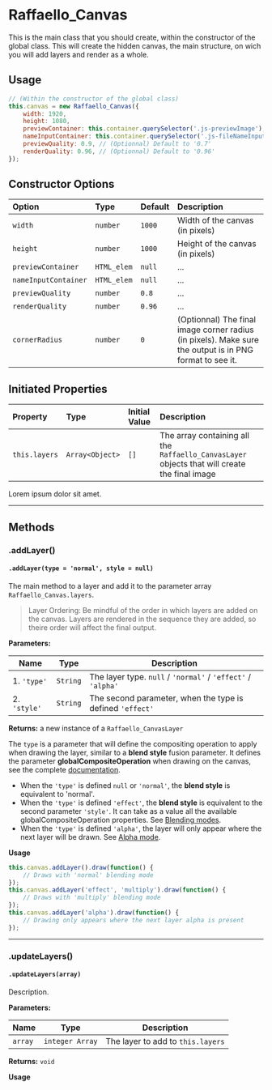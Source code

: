 # Raffaello_Canvas

This is the main class that you should create, within the constructor of the global class. This will create the hidden canvas, the main structure, on wich you will add layers and render as a whole.

## Usage

```javascript
// (Within the constructor of the global class)
this.canvas = new Raffaello_Canvas({ 
    width: 1920,
    height: 1080,
    previewContainer: this.container.querySelector('.js-previewImage'),
    nameInputContainer: this.container.querySelector('.js-fileNameInput'),
    previewQuality: 0.9, // (Optionnal) Default to '0.7'
    renderQuality: 0.96, // (Optionnal) Default to '0.96'
});
```

## Constructor Options

| Option | Type | Default | Description | 
| :----- | :--- | :------ | :---------- |
| `width` | `number` | `1000` | Width of the canvas (in pixels) |
| `height` | `number` | `1000` | Height of the canvas (in pixels) |
| `previewContainer` | `HTML_elem` | `null` | ... |
| `nameInputContainer` | `HTML_elem` | `null` | ... |
| `previewQuality` | `number` | `0.8` | ... |
| `renderQuality` | `number` | `0.96` | ... |
| `cornerRadius` | `number` | `0` | (Optionnal) The final image corner radius (in pixels). Make sure the output is in PNG format to see it. |

## Initiated Properties

| Property | Type | Initial Value | Description | 
| :----- | :--- | :------ | :---------- |
| `this.layers` | `Array<Object>` | `[]` | The array containing all the `Raffaello_CanvasLayer` objects that will create the final image |

Lorem ipsum dolor sit amet.

---

## Methods


### .addLayer()

#### `.addLayer(type = 'normal', style = null)`

The main method to a layer and add it to the parameter array `Raffaello_Canvas.layers`.

> Layer Ordering: Be mindful of the order in which layers are added on the canvas. Layers are rendered in the sequence they are added, so theire order will affect the final output.

**Parameters:**

| Name     | Type   | Description  |
|----------|--------|--------------|
| 1. `'type'`  | `String` | The layer type. `null` / `'normal'` / `'effect'` / `'alpha'` |
| 2. `'style'`  | `String` | The second parameter, when the type is defined `'effect'` |

**Returns:** a new instance of a `Raffaello_CanvasLayer`

The `type` is a parameter that will define the compositing operation to apply when drawing the layer, similar to a **blend style** fusion parameter. It defines the parameter **globalCompositeOperation** when drawing on the canvas, see the complete [documentation](https://developer.mozilla.org/en-US/docs/Web/API/CanvasRenderingContext2D/globalCompositeOperation).

- When the `'type'` is defined `null` or `'normal'`, the **blend style** is equivalent to 'normal'.
- When the `'type'` is defined `'effect'`, the **blend style** is equivalent to the second parameter `'style'`. It can take as a value all the available globalCompositeOperation properties. See [Blending modes](#to-do).
- When the `'type'` is defined `'alpha'`, the layer will only appear where the next layer will be drawn. See [Alpha mode](#to-do).

**Usage**

```javascript
this.canvas.addLayer().draw(function() {
    // Draws with 'normal' blending mode
});
this.canvas.addLayer('effect', 'multiply').draw(function() {
    // Draws with 'multiply' blending mode
});
this.canvas.addLayer('alpha').draw(function() {
    // Drawing only appears where the next layer alpha is present
});
```


---

### .updateLayers()

#### `.updateLayers(array)`

Description.

**Parameters:**

| Name     | Type   | Description                  |
|----------|--------|------------------------------|
| `array`  | `integer Array` | The layer to add to `this.layers` |

**Returns:** `void`

**Usage**